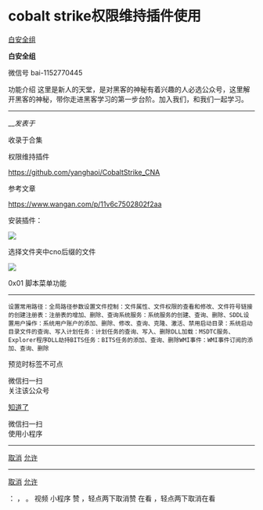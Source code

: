 #  cobalt strike权限维持插件使用

[ 白安全组 ](javascript:void\(0\);)

**白安全组** ![]()

微信号 bai-1152770445

功能介绍 这里是新人的天堂，是对黑客的神秘有着兴趣的人必选公众号，这里解开黑客的神秘，带你走进黑客学习的第一步台阶。加入我们，和我们一起学习。

____

___发表于_

收录于合集

权限维持插件

https://github.com/yanghaoi/CobaltStrike_CNA

参考文章

https://www.wangan.com/p/11v6c7502802f2aa

安装插件：

![](http://hk-proxy.gitwarp.com/https://raw.githubusercontent.com/tuchuang9/tc1/refs/heads/main/public/20230623102324.png)

选择文件夹中cno后缀的文件

![](http://hk-proxy.gitwarp.com/https://raw.githubusercontent.com/tuchuang9/tc1/refs/heads/main/public/20230623102325.png)

0x01 脚本菜单功能  

  *   *   *   *   *   *   *   *   *   * 

    
    
    设置常用路径：全局路径参数设置文件控制：文件属性、文件权限的查看和修改、文件符号链接的创建注册表：注册表的增加、删除、查询系统服务：系统服务的创建、查询、删除、SDDL设置用户操作：系统用户账户的添加、删除、修改、查询、克隆、激活、禁用启动目录：系统启动目录文件的查询、写入计划任务：计划任务的查询、写入、删除DLL加载：MSDTC服务、Explorer程序DLL劫持BITS任务：BITS任务的添加、查询、删除WMI事件：WMI事件订阅的添加、查询、删除

  

预览时标签不可点

微信扫一扫  
关注该公众号

[知道了](javascript:;)

微信扫一扫  
使用小程序

****

[取消](javascript:void\(0\);) [允许](javascript:void\(0\);)

****

[取消](javascript:void\(0\);) [允许](javascript:void\(0\);)

： ， 。   视频 小程序 赞 ，轻点两下取消赞 在看 ，轻点两下取消在看

